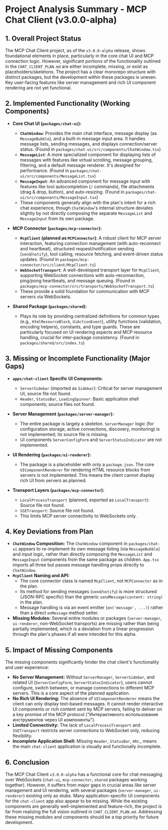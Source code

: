 # Project Analysis Summary - MCP Chat Client (v3.0.0-alpha)

## 1. Overall Project Status

The MCP Chat Client project, as of the `v3.0.0-alpha` release, shows foundational elements in place, particularly in the core chat UI and MCP connection logic. However, significant portions of the functionality outlined in the `CHAT_CLIENT_PLAN.md` are either incomplete, missing, or exist as placeholders/skeletons. The project has a clear monorepo structure with distinct packages, but the development within these packages is uneven. Key user-facing features like server management and rich UI component rendering are not yet functional.

## 2. Implemented Functionality (Working Components)

-   **Core Chat UI (`packages/chat-ui`):**
    -   **`ChatWindow`**: Provides the main chat interface, message display (as `MessageBubble`), and a built-in message input area. It handles message lists, sending messages, and displays connection/server status. (Found in `packages/chat-ui/src/components/ChatWindow.tsx`)
    -   **`MessageList`**: A more specialized component for displaying lists of messages with features like virtual scrolling, message grouping, filtering, and a default message renderer. It's designed for performance. (Found in `packages/chat-ui/src/components/MessageList.tsx`)
    -   **`MessageInput`**: An advanced component for message input with features like tool autocompletion (`/` commands), file attachments (drag & drop, button), and auto-resizing. (Found in `packages/chat-ui/src/components/MessageInput.tsx`)
    -   These components generally align with the plan's intent for a rich chat experience, though `ChatWindow`'s internal structure deviates slightly by not directly composing the separate `MessageList` and `MessageInput` from its own package.

-   **MCP Connector (`packages/mcp-connector`):**
    -   **`McpClient` (planned as `MCPConnector`)**: A robust client for MCP server interaction, featuring connection management (with auto-reconnect and heartbeat), structured request/notification sending (`send`/`notify`), tool calling, resource fetching, and event-driven status updates. (Found in `packages/mcp-connector/src/client/McpClient.ts`)
    -   **`WebSocketTransport`**: A well-developed transport layer for `McpClient`, supporting WebSocket connections with auto-reconnection, ping/pong heartbeats, and message queuing. (Found in `packages/mcp-connector/src/transports/WebSocketTransport.ts`)
    -   These provide a solid foundation for communication with MCP servers via WebSockets.

-   **Shared Package (`packages/shared`):**
    -   Plays its role by providing centralized definitions for common types (e.g., `HtmlResourceBlock`, `UiActionEvent`), utility functions (validation, encoding helpers), constants, and type guards. These are particularly focused on UI rendering aspects and MCP resource handling, crucial for inter-package consistency. (Found in `packages/shared/src/index.ts`)

## 3. Missing or Incomplete Functionality (Major Gaps)

-   **`apps/chat-client` Specific UI Components:**
    -   `ServerSidebar` (imported as `Sidebar`): Critical for server management UI; source file not found.
    -   `Header`, `StatusBar`, `LoadingSpinner`: Basic application shell components; source files not found.

-   **Server Management (`packages/server-manager`):**
    -   The entire package is largely a skeleton. `ServerManager` logic (for configuration storage, active connections, discovery, monitoring) is not implemented; its source file is missing.
    -   UI components `ServerConfigForm` and `ServerStatusIndicator` are not implemented.

-   **UI Rendering (`packages/ui-renderer`):**
    -   The package is a placeholder with only a `package.json`. The core `UIComponentRenderer` for rendering HTML resource blocks from servers is not implemented. This means the client cannot display rich UI from servers as planned.

-   **Transport Layers (`packages/mcp-connector`):**
    -   `LocalProcessTransport` (planned, exported as `LocalTransport`): Source file not found.
    -   `SSETransport`: Source file not found.
    -   This limits MCP server connectivity to WebSockets only.

## 4. Key Deviations from Plan

-   **`ChatWindow` Composition:** The `ChatWindow` component in `packages/chat-ui` appears to re-implement its own message listing (via `MessageBubble`) and input logic, rather than directly composing the `MessageList` and `MessageInput` components from the same package as children. `App.tsx` imports all three but passes message handling props directly to `ChatWindow`.
-   **`McpClient` Naming and API:**
    -   The core connector class is named `McpClient`, not `MCPConnector` as in the plan.
    -   Its method for sending messages (`send`/`notify`) is more structured (JSON-RPC specific) than the generic `sendMessage(content: string)` in the plan.
    -   Message handling is via an event emitter (`on('message', ...)`) rather than a direct `onMessage` method setter.
-   **Missing Modules:** Several entire modules or packages (`server-manager`, `ui-renderer`, non-WebSocket transports) are missing rather than being partially implemented, which is a deviation from a linear progression through the plan's phases if all were intended for this alpha.

## 5. Impact of Missing Components

The missing components significantly hinder the chat client's functionality and user experience:

-   **No Server Management:** Without `ServerManager`, `ServerSidebar`, and related UI (`ServerConfigForm`, `ServerStatusIndicator`), users cannot configure, switch between, or manage connections to different MCP servers. This is a core aspect of the planned application.
-   **No Rich UI Rendering:** The absence of `UIComponentRenderer` means the client can only display text-based messages. It cannot render interactive UI components or rich content sent by MCP servers, failing to deliver on a key promise of the MCP protocol ("Интерактивного использования инструментов через UI компоненты").
-   **Limited Connectivity:** The lack of `LocalProcessTransport` and `SSETransport` restricts server connections to WebSocket only, reducing flexibility.
-   **Incomplete Application Shell:** Missing `Header`, `StatusBar`, etc., means the main `chat-client` application is visually and functionally incomplete.

## 6. Conclusion

The MCP Chat Client `v3.0.0-alpha` has a functional core for chat messaging over WebSockets (`chat-ui`, `mcp-connector`, `shared` packages working together). However, it suffers from major gaps in crucial areas like server management and UI rendering, with several packages (`server-manager`, `ui-renderer`) existing only as stubs. Many application-specific UI components for the `chat-client` app also appear to be missing. While the existing components are generally well-implemented and feature-rich, the project is far from realizing the full vision outlined in `CHAT_CLIENT_PLAN.md`. Addressing these missing modules and components should be a top priority for future development.
